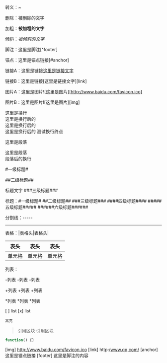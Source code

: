 转义：\~

删除：~~被删除的文字~~

加粗：**被加粗的文字**

倾斜：*被倾斜的文字*

脚注：这里是脚注[^footer]

锚点：这里是锚点链接[#anchor]

链接A：这里是链接[这里是链接文字](http://www.baidu.com/)

链接B：这里是链接[这里是链接文字][link]

图片A：这里是图片![这里是图片][http://www.baidu.com/favicon.ico]

图片B：这里是图片![这里是图片][img]

这里是换行  
这里是换行后的   
这里是换行后的   
这里是换行后的
测试换行终点  

这里是段落

这里是段落  
段落后的换行

#一级标题#

##二级标题##

标题文字 ###三级标题###

标题：#一级标题# ##二级标题## ###三级标题### ####四级标题#### #####五级标题##### ######六级标题######

分割线：-----

---

表格：|表格头|表格头|


|表头|表头|表头|
|--|--|--|
|单元格|单元格|单元格|


列表：

-列表
-列表
-列表

+列表
+列表
+列表

*列表
*列表
*列表

[ ] list
[x] list


`高亮`

>引用区块
>引用区块


```javascript
function() {}
```


[img] http://www.baidu.com/favicon.ico
[link] http:/www.qq.com/
[anchor] 这里是锚点链接
[footer] 这里是脚注的内容
